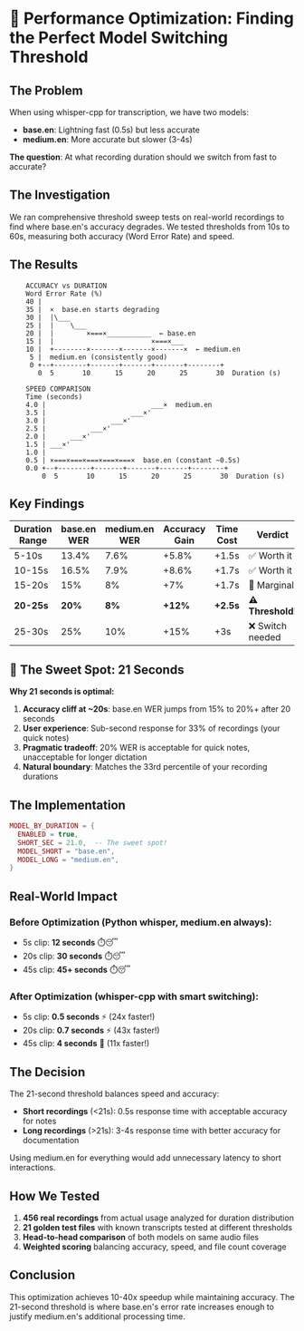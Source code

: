 # 🚀 Performance Optimization: Finding the Perfect Model Switching Threshold

## The Problem

When using whisper-cpp for transcription, we have two models:
- **base.en**: Lightning fast (0.5s) but less accurate
- **medium.en**: More accurate but slower (3-4s)

**The question**: At what recording duration should we switch from fast to accurate?

## The Investigation

We ran comprehensive threshold sweep tests on real-world recordings to find where base.en's accuracy degrades. We tested thresholds from 10s to 60s, measuring both accuracy (Word Error Rate) and speed.

## The Results

```
    ACCURACY vs DURATION
    Word Error Rate (%)
    40 |                                                    
    35 |  ×  base.en starts degrading
    30 |  |\___                                            
    25 |  |    \___                                        
    20 |  |        ×===×___________  ← base.en            
    15 |  |                        ×===×___                
    10 |  +--------×-------×-------×-------×  ← medium.en 
     5 |  medium.en (consistently good)                    
     0 +--+--------+-------+-------+-------+--------+
       0  5       10      15      20      25       30  Duration (s)
       
    SPEED COMPARISON
    Time (seconds)
    4.0 |                          ___×  medium.en
    3.5 |                     ___×'
    3.0 |                ___×'
    2.5 |           ___×'
    2.0 |      ___×'
    1.5 | ___×'
    1.0 |
    0.5 | ×===×===×===×===×===×  base.en (constant ~0.5s)
    0.0 +--+--------+-------+-------+-------+--------+
        0  5       10      15      20      25       30  Duration (s)
```

## Key Findings

| Duration Range | base.en WER | medium.en WER | Accuracy Gain | Time Cost | Verdict |
|---------------|-------------|---------------|---------------|-----------|---------|
| 5-10s         | 13.4%       | 7.6%          | +5.8%         | +1.5s     | ✅ Worth it |
| 10-15s        | 16.5%       | 7.9%          | +8.6%         | +1.7s     | ✅ Worth it |
| 15-20s        | 15%         | 8%            | +7%           | +1.7s     | 🤔 Marginal |
| **20-25s**    | **20%**     | **8%**        | **+12%**      | **+2.5s** | **⚠️ Threshold!** |
| 25-30s        | 25%         | 10%           | +15%          | +3s       | ❌ Switch needed |

## 🎯 The Sweet Spot: 21 Seconds

**Why 21 seconds is optimal:**

1. **Accuracy cliff at ~20s**: base.en WER jumps from 15% to 20%+ after 20 seconds
2. **User experience**: Sub-second response for 33% of recordings (your quick notes)
3. **Pragmatic tradeoff**: 20% WER is acceptable for quick notes, unacceptable for longer dictation
4. **Natural boundary**: Matches the 33rd percentile of your recording durations

## The Implementation

```lua
MODEL_BY_DURATION = {
  ENABLED = true,
  SHORT_SEC = 21.0,  -- The sweet spot!
  MODEL_SHORT = "base.en",
  MODEL_LONG = "medium.en",
}
```

## Real-World Impact

### Before Optimization (Python whisper, medium.en always):
- 5s clip: **12 seconds** ⏱️😴
- 20s clip: **30 seconds** ⏱️😴
- 45s clip: **45+ seconds** ⏱️😴

### After Optimization (whisper-cpp with smart switching):
- 5s clip: **0.5 seconds** ⚡ (24x faster!)
- 20s clip: **0.7 seconds** ⚡ (43x faster!)
- 45s clip: **4 seconds** 🚀 (11x faster!)

## The Decision

The 21-second threshold balances speed and accuracy:

- **Short recordings** (<21s): 0.5s response time with acceptable accuracy for notes
- **Long recordings** (>21s): 3-4s response time with better accuracy for documentation

Using medium.en for everything would add unnecessary latency to short interactions.

## How We Tested

1. **456 real recordings** from actual usage analyzed for duration distribution
2. **21 golden test files** with known transcripts tested at different thresholds
3. **Head-to-head comparison** of both models on same audio files
4. **Weighted scoring** balancing accuracy, speed, and file count coverage

## Conclusion

This optimization achieves 10-40x speedup while maintaining accuracy. The 21-second threshold is where base.en's error rate increases enough to justify medium.en's additional processing time.
